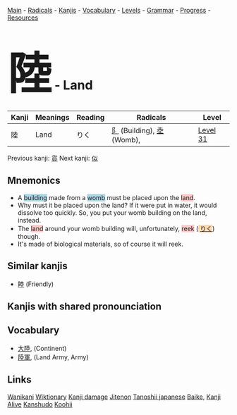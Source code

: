 <style> bigfont {font-size: 100px}</style>
[Main](../README.md) -
[Radicals](../radicals.md) -
[Kanjis](../kanjis.md) -
[Vocabulary](../vocabulary.md) -
[Levels](../levels.md) -
[Grammar](../grammar.md) - 
[Progress](../progress.md) -
[Resources](../resources.md)
# <bigfont> 陸</bigfont> - Land 

| Kanji | Meanings | Reading | Radicals | Level |
| --- | --- | --- | --- | --- |
| 陸 | Land | りく | [阝](../radicals/阝.md) (Building), [坴](../radicals/坴.md) (Womb),  | [Level 31](../levels/wk_level31.md) |

Previous kanji: [貨](貨.md) Next kanji: [似](似.md) 

## Mnemonics
 * A <span style="background-color:#ADD8E6"> building</span> made from a <span style="background-color:#ADD8E6"> womb</span> must be placed upon the <span style="background-color:#ffcccb"> land</span>.
* Why must it be placed upon the land? If it were put in water, it would dissolve too quickly. So, you put your womb building on the land, instead.
* The <span style="background-color:#ffcccb"> land</span> around your womb building will, unfortunately, <span style="background-color:#ffcccb"> reek</span> (<span style="background-color:#fed8b1"> [りく](https://jisho.org/search/りく)</span>) though.
* It's made of biological materials, so of course it will reek.


## Similar kanjis
 * [睦](睦.md) (Friendly)



## Kanjis with shared pronounciation
 


## Vocabulary
 * [大陸](../vocabulary/陸.md), (Continent)
* [陸軍](../vocabulary/陸.md), (Land Army, Army)




## Links 


[Wanikani](https://www.wanikani.com/kanji/陸)
[Wiktionary](https://en.wiktionary.org/wiki/陸)
[Kanji damage](http://www.kanjidamage.com/kanji/search?utf8=✓&q=陸)
[Jitenon](https://jitenon.com/kanji/陸)
[Tanoshii japanese](https://www.tanoshiijapanese.com/dictionary/kanji.cfm?k=陸)
[Baike](https://baike.baidu.com/item/陸),
[Kanji Alive](https://app.kanjialive.com/陸)
[Kanshudo](https://www.kanshudo.com/searchmn?q=陸)
[Koohii](https://kanji.koohii.com/study/kanji/陸)
